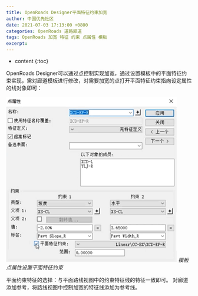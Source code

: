 ```yaml
---
title: OpenRoads Designer平面特征约束加宽
author: 中国优先社区
date: 2021-07-03 17:13:00 +0800
categories: OpenRoads 道路廊道
tags: OpenRoads 加宽 特征 约束 点属性 模板
excerpt: 
---
```

* content
{:toc}

OpenRoads Designer可以通过点控制实现加宽，通过设置模板中的平面特征约束实现，需对廊道模板进行修改，对需要加宽的点打开平面特征约束指向设定属性的线对象即可：

![](/img/2022/2022-09-20-19-20-48.png)
_模板点属性设置平面特征约束_

平面约束特征的选择：与平面路线视图中的约束特征线的特征一致即可。
对廊道添加参考，将路线视图中控制加宽的特征线添加为参考线。